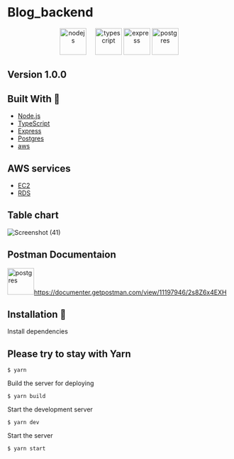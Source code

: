 # Blog_backend
<div align="center">
  <img style="margin-right: 16px;" alt="nodejs" src="https://upload.wikimedia.org/wikipedia/commons/d/d9/Node.js_logo.svg" height="60" />
  <img alt="typescript" src="https://upload.wikimedia.org/wikipedia/commons/4/4c/Typescript_logo_2020.svg" height="60" />
  <img alt="express" src="https://upload.wikimedia.org/wikipedia/commons/6/64/Expressjs.png" height="60" />
  <img alt="postgres" src="https://user-images.githubusercontent.com/70757536/209806220-95287bda-02ac-4d2b-97b3-7b66ee1ca517.svg" height="60" />
</div>

## Version 1.0.0

## Built With 🚀

- [Node.js](https://nodejs.org/)
- [TypeScript](https://www.typescriptlang.org/)
- [Express](https://expressjs.com/)
- [Postgres](https://www.postgresql.org/)
- [aws](https://aws.amazon.com/)


## AWS services
- [EC2](https://aws.amazon.com/ec2/)
- [RDS](https://aws.amazon.com/rds/)

## Table chart
![Screenshot (41)](https://user-images.githubusercontent.com/70757536/209871784-b0e63478-cb80-47bd-b9f0-7e85236d508f.png)


## Postman Documentaion 
<img alt="postgres" src="https://user-images.githubusercontent.com/70757536/209806905-0248e6ca-181e-47f9-89e1-b262a3f970a6.svg" height="60" />https://documenter.getpostman.com/view/11197946/2s8Z6x4EXH

## Installation 🔧
Install dependencies

## Please try to stay with Yarn 
```
$ yarn
```

Build the server for deploying
```
$ yarn build
```

Start the development server
```
$ yarn dev
```

Start the server
```
$ yarn start
```

